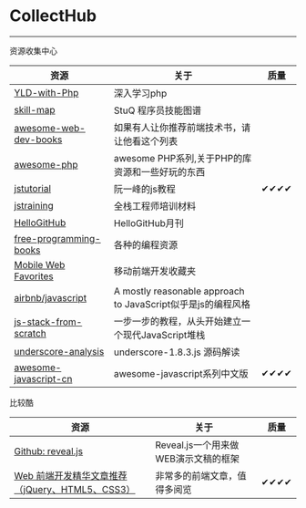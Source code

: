 # CollectHub
---
资源收集中心

|资源|关于|质量|
|---|---|---|
| [YLD-with-Php](https://github.com/YuanLianDu/YLD-with-Php) | 深入学习php ||
| [skill-map](https://github.com/TeamStuQ/skill-map)  | StuQ 程序员技能图谱 ||
| [awesome-web-dev-books](https://github.com/jobbole/awesome-web-dev-books)  | 如果有人让你推荐前端技术书，请让他看这个列表 ||
| [awesome-php](https://github.com/ziadoz/awesome-php)  | awesome PHP系列,关于PHP的库资源和一些好玩的东西 ||
| [jstutorial](https://github.com/ruanyf/jstutorial)|阮一峰的js教程|✔✔✔✔|
| [jstraining](https://github.com/ruanyf/jstraining)  | 全栈工程师培训材料 ||
| [HelloGitHub](https://github.com/521xueweihan/HelloGitHub)|HelloGitHub月刊||
|[free-programming-books](https://github.com/vhf/free-programming-books/blob/master/free-programming-books-zh.md)|各种的编程资源||
|[Mobile Web Favorites](https://github.com/hoosin/mobile-web-favorites)|移动前端开发收藏夹||
|[airbnb/javascript](https://github.com/airbnb/javascript#table-of-contents)|A mostly reasonable approach to JavaScript似乎是js的编程风格||
|[js-stack-from-scratch](https://github.com/verekia/js-stack-from-scratch)|一步一步的教程，从头开始建立一个现代JavaScript堆栈||
|[underscore-analysis](https://github.com/hanzichi/underscore-analysis)|underscore-1.8.3.js 源码解读||
|[awesome-javascript-cn](https://github.com/jobbole/awesome-javascript-cn)|awesome-javascript系列中文版|✔✔✔✔|

比较酷

|资源|关于|质量|
|---|---|---|
| [Github: reveal.js](https://github.com/hakimel/reveal.js) | Reveal.js一个用来做WEB演示文稿的框架 ||
| [Web 前端开发精华文章推荐（jQuery、HTML5、CSS3）](http://www.cnblogs.com/lhb25/archive/2012/12/12/must-read-links-for-web-designers-and-developers-volume-12.html) |非常多的前端文章，值得多阅览|✔✔✔✔|

